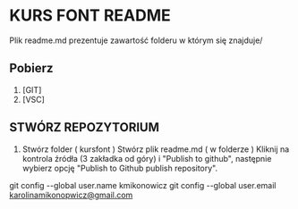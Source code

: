 # KURS FONT README
Plik readme.md prezentuje zawartość folderu w którym się znajduje/

## Pobierz
1. [GIT]
2. [VSC]

## STWÓRZ REPOZYTORIUM
1. Stwórz folder ( kursfont )
Stwórz plik readme.md ( w folderze )
Kliknij na kontrola źródła (3 zakładka od góry) i "Publish to github", następnie wybierz opcję  "Publish to Github publish repository".

git config --global user.name kmikonowicz
git config --global user.email karolinamikonopwicz@gmail.com
